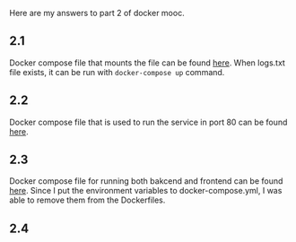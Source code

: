 Here are my answers to part 2 of docker mooc.

## 2.1
Docker compose file that mounts the file can be found [here](projects/2_1/docker-compose.yml). When logs.txt file exists, it can be run with ```docker-compose up``` command.

## 2.2
Docker compose file that is used to run the service in port 80 can be found [here](projects/2_2/docker-compose.yml). 

## 2.3
Docker compose file for running both bakcend and frontend can be found [here](projects/2_3/docker-compose.yml). Since I put the environment variables to docker-compose.yml, I was able to remove them from the Dockerfiles.

## 2.4


